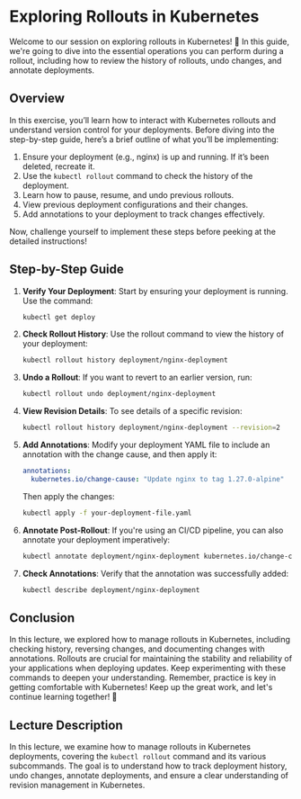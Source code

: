 # Exploring Rollouts in Kubernetes

Welcome to our session on exploring rollouts in Kubernetes! 🐳 In this guide, we're going to dive into the essential operations you can perform during a rollout, including how to review the history of rollouts, undo changes, and annotate deployments. 

## Overview

In this exercise, you’ll learn how to interact with Kubernetes rollouts and understand version control for your deployments. Before diving into the step-by-step guide, here’s a brief outline of what you’ll be implementing:

1. Ensure your deployment (e.g., nginx) is up and running. If it’s been deleted, recreate it.
2. Use the `kubectl rollout` command to check the history of the deployment.
3. Learn how to pause, resume, and undo previous rollouts.
4. View previous deployment configurations and their changes.
5. Add annotations to your deployment to track changes effectively.

Now, challenge yourself to implement these steps before peeking at the detailed instructions! 

## Step-by-Step Guide

1. **Verify Your Deployment**: Start by ensuring your deployment is running. Use the command:
   ```bash
   kubectl get deploy
   ```

2. **Check Rollout History**: Use the rollout command to view the history of your deployment:
   ```bash
   kubectl rollout history deployment/nginx-deployment
   ```

3. **Undo a Rollout**: If you want to revert to an earlier version, run:
   ```bash
   kubectl rollout undo deployment/nginx-deployment
   ```

4. **View Revision Details**: To see details of a specific revision:
   ```bash
   kubectl rollout history deployment/nginx-deployment --revision=2
   ```

5. **Add Annotations**: Modify your deployment YAML file to include an annotation with the change cause, and then apply it:
   ```yaml
   annotations:
     kubernetes.io/change-cause: "Update nginx to tag 1.27.0-alpine"
   ```
   Then apply the changes:
   ```bash
   kubectl apply -f your-deployment-file.yaml
   ```

6. **Annotate Post-Rollout**: If you're using an CI/CD pipeline, you can also annotate your deployment imperatively:
   ```bash
   kubectl annotate deployment/nginx-deployment kubernetes.io/change-cause="Update nginx to tag 1.27.1-alpine"
   ```

7. **Check Annotations**: Verify that the annotation was successfully added:
   ```bash
   kubectl describe deployment/nginx-deployment
   ```

## Conclusion

In this lecture, we explored how to manage rollouts in Kubernetes, including checking history, reversing changes, and documenting changes with annotations. Rollouts are crucial for maintaining the stability and reliability of your applications when deploying updates. Keep experimenting with these commands to deepen your understanding. Remember, practice is key in getting comfortable with Kubernetes! Keep up the great work, and let's continue learning together! 🚀

## Lecture Description

In this lecture, we examine how to manage rollouts in Kubernetes deployments, covering the `kubectl rollout` command and its various subcommands. The goal is to understand how to track deployment history, undo changes, annotate deployments, and ensure a clear understanding of revision management in Kubernetes.
